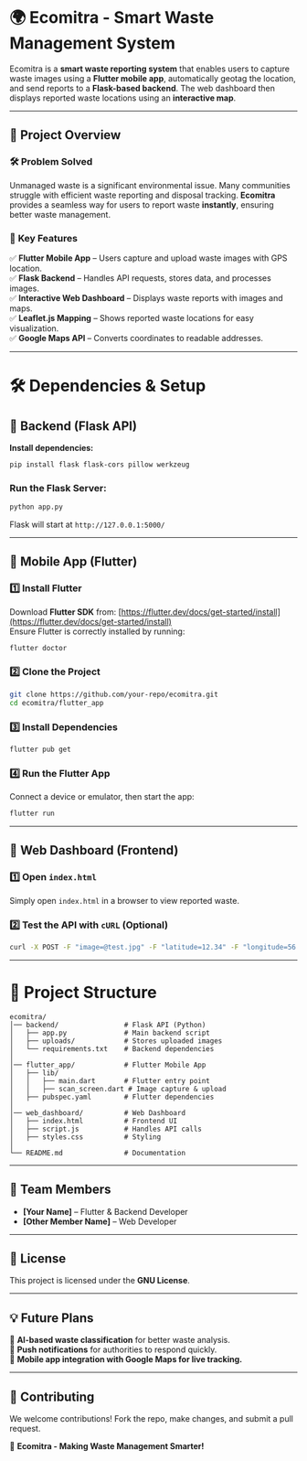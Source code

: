 # 🌍 **Ecomitra - Smart Waste Management System**  

Ecomitra is a **smart waste reporting system** that enables users to capture waste images using a **Flutter mobile app**, automatically geotag the location, and send reports to a **Flask-based backend**. The web dashboard then displays reported waste locations using an **interactive map**.  

---

## 🚀 **Project Overview**  

### 🛠 **Problem Solved**  
Unmanaged waste is a significant environmental issue. Many communities struggle with efficient waste reporting and disposal tracking. **Ecomitra** provides a seamless way for users to report waste **instantly**, ensuring better waste management.  

### 🔑 **Key Features**  
✅ **Flutter Mobile App** – Users capture and upload waste images with GPS location.  
✅ **Flask Backend** – Handles API requests, stores data, and processes images.  
✅ **Interactive Web Dashboard** – Displays waste reports with images and maps.  
✅ **Leaflet.js Mapping** – Shows reported waste locations for easy visualization.  
✅ **Google Maps API** – Converts coordinates to readable addresses.  

---

# 🛠 **Dependencies & Setup**  

## 📌 **Backend (Flask API)**  
**Install dependencies:**  
```sh
pip install flask flask-cors pillow werkzeug
```

### Run the Flask Server:  
```sh
python app.py
```
Flask will start at `http://127.0.0.1:5000/`  

---

## 📌 **Mobile App (Flutter)**  

### **1️⃣ Install Flutter**  
Download **Flutter SDK** from: [https://flutter.dev/docs/get-started/install](https://flutter.dev/docs/get-started/install)  
Ensure Flutter is correctly installed by running:  
```sh
flutter doctor
```

### **2️⃣ Clone the Project**  
```sh
git clone https://github.com/your-repo/ecomitra.git
cd ecomitra/flutter_app
```

### **3️⃣ Install Dependencies**  
```sh
flutter pub get
```

### **4️⃣ Run the Flutter App**  
Connect a device or emulator, then start the app:  
```sh
flutter run
```

---

## 📌 **Web Dashboard (Frontend)**  

### **1️⃣ Open `index.html`**  
Simply open `index.html` in a browser to view reported waste.  

### **2️⃣ Test the API with `cURL` (Optional)**  
```sh
curl -X POST -F "image=@test.jpg" -F "latitude=12.34" -F "longitude=56.78" http://127.0.0.1:5000/upload
```

---

# 📜 **Project Structure**  

```
ecomitra/
│── backend/                # Flask API (Python)
│   ├── app.py              # Main backend script
│   ├── uploads/            # Stores uploaded images
│   └── requirements.txt    # Backend dependencies
│
│── flutter_app/            # Flutter Mobile App
│   ├── lib/
│   │   ├── main.dart       # Flutter entry point
│   │   ├── scan_screen.dart # Image capture & upload
│   ├── pubspec.yaml        # Flutter dependencies
│
│── web_dashboard/          # Web Dashboard
│   ├── index.html          # Frontend UI
│   ├── script.js           # Handles API calls
│   ├── styles.css          # Styling
│
└── README.md               # Documentation
```

---

## 👥 **Team Members**  
- **[Your Name]** – Flutter & Backend Developer  
- **[Other Member Name]** – Web Developer  

---

## 📜 **License**  
This project is licensed under the **GNU License**.  

---

## 💡 **Future Plans**  
🔹 **AI-based waste classification** for better waste analysis.  
🔹 **Push notifications** for authorities to respond quickly.  
🔹 **Mobile app integration with Google Maps for live tracking.**  

---

## 🤝 **Contributing**  
We welcome contributions! Fork the repo, make changes, and submit a pull request.  

🚀 **Ecomitra - Making Waste Management Smarter!**
